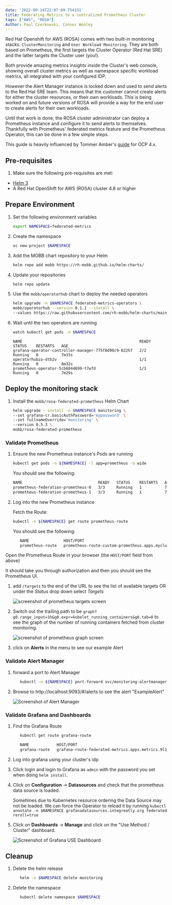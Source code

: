 ```yaml
---
date: '2022-09-14T22:07:09.754151'
title: Federating Metrics to a centralized Prometheus Cluster
tags: ["AWS", "ROSA"]
Author: Paul Czerkowski, Connor Wooley
---
```

Red Hat Openshift for AWS (ROSA) comes with two built-in monitoring stacks. `ClusterMonitoring` and `User Workload Monitoring`. They are both based on Prometheus, the first targets the Cluster Operator (Red Hat SRE) and the latter targets the Cluster user (you!).

Both provide amazing metrics insights inside the Cluster's web console, showing overall cluster metrics as well as namespace specific workload metrics, all integrated with your configured IDP.

However the Alert Manager instance is locked down and used to send alerts to the Red Hat  SRE team. This means that the customer cannot create alerts for either the cluster resources, or their own workloads. This is being worked on and future versions of ROSA will provide a way for the end user to create alerts for their own workloads.

Until that work is done, the ROSA cluster administrator can deploy a Prometheus instance and configure it to send alerts to themselves. Thankfully with Prometheus' federated metrics feature and the Prometheus Operator, this can be done in a few simple steps.

This guide is heavily influenced by Tommer Amber's [guide](https://medium.com/@tamber/2-mini-how-to-guides-for-prometheus-on-openshift-federation-custom-infrastructure-alerting-8ec70061405d) for OCP 4.x.

## Pre-requisites

1. Make sure the following pre-requisites are met:

* [Helm 3](https://helm.sh/docs/intro/install/)
* A Red Hat OpenShift for AWS (ROSA) cluster 4.8 or higher

## Prepare Environment

1. Set the following environment variables

   ```bash
   export NAMESPACE=federated-metrics
   ```

1. Create the namespace

   ```bash
   oc new-project $NAMESPACE
   ```

1. Add the MOBB chart repository to your Helm

   ```bash
   helm repo add mobb https://rh-mobb.github.io/helm-charts/
   ```

1. Update your repositories

   ```bash
   helm repo update
   ```

1. Use the `mobb/operatorhub` chart to deploy the needed operators

   ```bash
   helm upgrade -n $NAMESPACE federated-metrics-operators \
   mobb/operatorhub --version 0.1.1 --install \
   --values https://raw.githubusercontent.com/rh-mobb/helm-charts/main/charts/rosa-federated-prometheus/files/operatorhub.yaml
   ```

1. Wait until the two operators are running

   ```bash
   watch kubectl get pods -n $NAMESPACE
   ```

   ```
   NAME                                                   READY   STATUS    RESTARTS   AGE
   grafana-operator-controller-manager-775f8d98c9-822h7   2/2     Running   0          7m33s
   operatorhubio-dtb2v                                    1/1     Running   0          8m32s
   prometheus-operator-5cb6844699-t7wfd                   1/1     Running   0          7m29s
   ```

## Deploy the monitoring stack


1. Install the `mobb/rosa-federated-prometheus` Helm Chart

   ```bash
   helm upgrade --install -n $NAMESPACE monitoring \
   --set grafana-cr.basicAuthPassword='mypassword' \
   --set fullnameOverride='monitoring' \
   --version 0.5.3 \
   mobb/rosa-federated-prometheus
   ```

### Validate Prometheus

1. Ensure the new Prometheus instance's Pods are running

   ```bash
   kubectl get pods -n ${NAMESPACE} -l app=prometheus -o wide
   ```

   You should see the following:

   ```bash
   NAME                                 READY   STATUS    RESTARTS   AGE     IP             NODE                                        NOMINATED NODE   READINESS GATES
   prometheus-federation-prometheus-0   3/3     Running   1          7m58s   10.131.0.104   ip-10-0-215-84.us-east-2.compute.internal   <none>           <none>
   prometheus-federation-prometheus-1   3/3     Running   1          7m58s   10.128.2.21    ip-10-0-146-85.us-east-2.compute.internal   <none>           <none>
   ```

1. Log into the new Prometheus instance

    Fetch the Route:

   ```bash
   kubectl -n ${NAMESPACE} get route prometheus-route
   ```

   You should see the following:

   ```bash
      NAME               HOST/PORT                                                                     PATH   SERVICES                   PORT   TERMINATION WILDCARD
      prometheus-route   prometheus-route-custom-prometheus.apps.mycluster.jnmf.p1.openshiftapps.com         monitoring-prometheus-cr   web-proxy  reencrypt  None
   ```

Open the Prometheus Route in your browser (the `HOST/PORT` field from above)

   It should take you through authorization and then you should see the Prometheus UI.

1. add `/targets` to the end of the URL to see the list of available targets OR under the *Status* drop down select *Targets*

   ![screenshot of prometheus targets screen](./prom-targets.png)

1. Switch out the trailing path to be `graph?g0.range_input=1h&g0.expr=kubelet_running_containers&g0.tab=0` to see the graph of the number of running containers fetched from cluster monitoring.

   ![screenshot of prometheus graph screen](./prom-graph.png)

1. click on **Alerts** in the menu to see our example Alert


### Validate Alert Manager

1. forward a port to Alert Manager

   ```bash
      kubectl -n ${NAMESPACE} port-forward svc/monitoring-alertmanager-cr 9093:9093
   ```

1. Browse to http://localhost:9093/#/alerts to see the alert "ExampleAlert"

   ![Screenshot of Alert Manager](./alert-manager.png)

### Validate Grafana and Dashboards

1. Find the Grafana Route

   ```bash
      kubectl get route grafana-route
   ```

   ```bash
      NAME            HOST/PORT                                                                PATH   SERVICES          PORT            TERMINATION   WILDCARD
      grafana-route   grafana-route-federated-metrics.apps.metrics.9l1z.p1.openshiftapps.com   /      grafana-service   grafana-proxy   reencrypt     None
   ```

1. Log into grafana using your cluster's idp

1. Click login and login to Grafana as `admin` with the password you set when doing `helm install`.

1. Click on **Configuration** -> **Datasources** and check that the prometheus data source is loaded.

   Sometimes due to Kubernetes resource ordering the Data Source may not be loaded. We can force the Operator to reload it by running `kubectl annotate -n $NAMESPACE grafanadatasources.integreatly.org federated reroll=true`

1. Click on **Dashboards** -> **Manage** and click on the "Use Method / Cluster" dashboard.

   ![Screenshot of Grafana USE Dashboard](./grafana-use.png)

## Cleanup

1. Delete the helm release

   ```bash
      helm -n $NAMESPACE delete monitoring
   ```

1. Delete the namespace

   ```bash
      kubectl delete namespace $NAMESPACE
   ```
